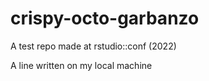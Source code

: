 # crispy-octo-garbanzo
A test repo made at rstudio::conf (2022)

A line written on my local machine
